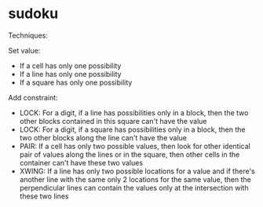 # sudoku

Techniques:

Set value:
- If a cell has only one possibility
- If a line has only one possibility
- If a square has only one possibility

Add constraint:
- LOCK: For a digit, if a line has possibilities only in a block, then the two other blocks contained in this square can't have the value
- LOCK: For a digit, if a square has possibilities only in a block, then the two other blocks along the line can't have the value
- PAIR: If a cell has only two possible values, then look for other identical pair of values along the lines or in the square, then other cells in the container can't have these two values
- XWING: If a line has only two possible locations for a value and if there's another line with the same only 2 locations for the same value, then the perpendicular lines can contain the values only at the intersection with these two lines
